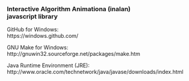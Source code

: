 <h3>Interactive Algorithm Animationa (inalan)<br>javascript library</h3>
<p>
GitHub for Windows:<br/>
https://windows.github.com/
</p>
<p>
GNU Make for Windows:<br/>
http://gnuwin32.sourceforge.net/packages/make.htm
</p>
<p>
Java Runtime Environment (JRE):<br/>
http://www.oracle.com/technetwork/java/javase/downloads/index.html
</p>

